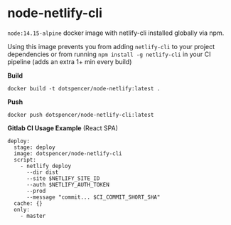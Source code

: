 # node-netlify-cli

`node:14.15-alpine` docker image with netlify-cli installed globally via npm.

Using this image prevents you from adding `netlify-cli` to your project dependencies or from running `npm install -g netlify-cli` in your CI pipeline (adds an extra 1+ min every build)

**Build**

    docker build -t dotspencer/node-netlify:latest .

**Push**

    docker push dotspencer/node-netlify-cli:latest

**Gitlab CI Usage Example** (React SPA)

```
deploy:
  stage: deploy
  image: dotspencer/node-netlify-cli
  script:
    - netlify deploy
      --dir dist
      --site $NETLIFY_SITE_ID
      --auth $NETLIFY_AUTH_TOKEN
      --prod
      --message "commit... $CI_COMMIT_SHORT_SHA"
  cache: {}
  only:
    - master
```
